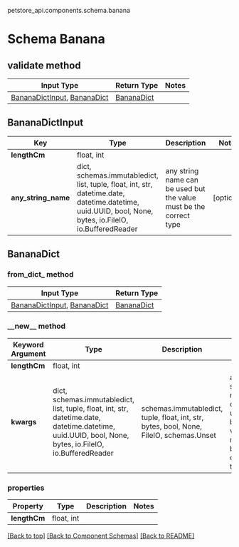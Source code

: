 petstore_api.components.schema.banana
# Schema Banana

## validate method
Input Type | Return Type | Notes
------------ | ------------- | -------------
[BananaDictInput](#bananadictinput), [BananaDict](#bananadict) | [BananaDict](#bananadict) |

## BananaDictInput
Key | Type |  Description | Notes
------------ | ------------- | ------------- | -------------
**lengthCm** | float, int |  |
**any_string_name** | dict, schemas.immutabledict, list, tuple, float, int, str, datetime.date, datetime.datetime, uuid.UUID, bool, None, bytes, io.FileIO, io.BufferedReader | any string name can be used but the value must be the correct type | [optional]

## BananaDict
### from_dict_ method
Input Type | Return Type
---------- | -----------
[BananaDictInput](#bananadictinput), [BananaDict](#bananadict) | [BananaDict](#bananadict)

### &lowbar;&lowbar;new&lowbar;&lowbar; method
Keyword Argument | Type | Description | Notes
---------------- | ---- | ----------- | -----
**lengthCm** | float, int |  |
**kwargs** | dict, schemas.immutabledict, list, tuple, float, int, str, datetime.date, datetime.datetime, uuid.UUID, bool, None, bytes, io.FileIO, io.BufferedReader | schemas.immutabledict, tuple, float, int, str, bytes, bool, None, FileIO, schemas.Unset | any string name can be used but the value must be the correct type | [optional] typed value is accessed with the get_additional_property_ method

### properties
Property | Type | Description | Notes
-------- | ---- | ----------- | -----
**lengthCm** | float, int |  |

[[Back to top]](#top) [[Back to Component Schemas]](../../../README.md#Component-Schemas) [[Back to README]](../../../README.md)
